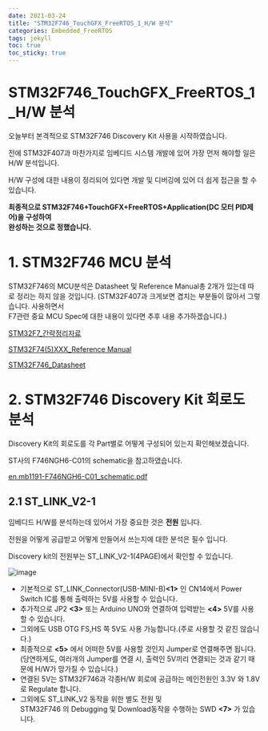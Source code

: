 ```yaml
---
date: 2021-03-24
title: "STM32F746_TouchGFX_FreeRTOS_1_H/W 분석"
categories: Embedded_FreeRTOS
tags: jekyll
toc: true  
toc_sticky: true 
---
```


STM32F746_TouchGFX_FreeRTOS_1_H/W 분석
=============

오늘부터 본격적으로 STM32F746 Discovery Kit 사용을 시작하였습니다.    

전에 STM32F407과 마찬가지로 임베디드 시스템 개발에 있어 가장 먼저 해야할 일은 H/W 분석입니다.

H/W 구성에 대한 내용이 정리되어 있다면 개발 및 디버깅에 있어 더 쉽게 접근을 할 수 있습니다.

**최종적으로 STM32F746+TouchGFX+FreeRTOS+Application(DC 모터 PID제어)을 구성하여    
완성하는 것으로 정했습니다.**    

# 1. STM32F746 MCU 분석

STM32F746의 MCU분석은 Datasheet 및 Reference Manual총 2개가 있는데 따로 정리는 하지 않을 것입니다.
(STM32F407과 크게보면 겹치는 부분들이 많아서 그렇습니다. 사용하면서    
F7관련 중요 MCU Spec에 대한 내용이 있다면 추후 내용 추가하겠습니다.)    

[STM32F7_간략정리자료](https://github.com/pus0319/pus0319.github.io/files/6193224/en.brstm32f7.pdf)    

[STM32F74(5)XXX_Reference Manual](https://github.com/pus0319/pus0319.github.io/files/6193232/dm00124865-stm32f75xxx-and-stm32f74xxx-advanced-armbased-32bit-mcus-stmicroelectronics.pdf)    

[STM32F746_Datasheet](https://github.com/pus0319/pus0319.github.io/files/6193240/stm32f746ng.pdf)    


# 2. STM32F746 Discovery Kit 회로도 분석

Discovery Kit의 회로도를 각 Part별로 어떻게 구성되어 있는지 확인해보겠습니다.    

ST사의 F746NGH6-C01의 schematic을 참고하였습니다.    

[en.mb1191-F746NGH6-C01_schematic.pdf](https://github.com/pus0319/pus0319.github.io/files/6193380/en.mb1191-F746NGH6-C01_schematic.pdf)    


## 2.1 ST_LINK_V2-1

임베디드 H/W를 분석하는데 있어서 가장 중요한 것은 **전원** 입니다.    

전원을 어떻게 공급받고 어떻게 만들어서 쓰는지에 대한 분석은 필수 입니다.

Discovery kit의 전원부는 ST_LINK_V2-1(4PAGE)에서 확인할 수 있습니다.    

![image](https://user-images.githubusercontent.com/79636864/112234012-e921b380-8c7e-11eb-8df3-2bb97021f3c4.png)
   

* 기본적으로 ST_LINK_Connector(USB-MINI-B)**<1>** 인 CN14에서 Power Switch IC를 통해 출력하는 5V를 사용할 수 있습니다.
* 추가적으로 JP2 **<3>** 또는 Arduino UNO와 연결하여 입력받는 **<4>** 5V를 사용할 수 있습니다.
* 그외에도 USB OTG FS,HS 쪽 5V도 사용 가능합니다.(주로 사용할 것 같진 않습니다.)
* 최종적으로 **<5>** 에서 어떠한 5V를 사용할 것인지 Jumper로 연결해주면 됩니다.    
  (당연하게도, 여러개의 Jumper를 연결 시, 출력인 5V끼리 연결되는 것과 같기 때문에 H/W가 망가질 수 있습니다.)
* 연결된 5V는 STM32F746과 각종H/W 회로에 공급하는 메인전원인 3.3V 와 1.8V로 Regulate 합니다.
* 그외에도 ST_LINK_V2 동작을 위한 별도 전원 및    
  STM32F746 의 Debugging 및 Download동작을 수행하는 SWD **<7>** 가 있습니다.










